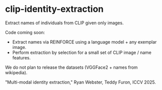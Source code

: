 # clip-identity-extraction
Extract names of individuals from CLIP given only images.

Code coming soon:
- Extract names via REINFORCE using a language model + any exemplar image.
- Perform extraction by selection for a small set of CLIP image / name features.

We do not plan to release the datasets (VGGFace2 + names from wikipedia).

"Multi-modal identity extraction," Ryan Webster, Teddy Furon, ICCV 2025.
